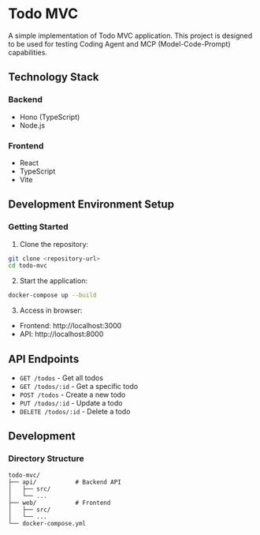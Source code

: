 # Todo MVC

A simple implementation of Todo MVC application. This project is designed to be used for testing Coding Agent and MCP (Model-Code-Prompt) capabilities.

## Technology Stack

### Backend

- Hono (TypeScript)
- Node.js

### Frontend

- React
- TypeScript
- Vite

## Development Environment Setup

### Getting Started

1. Clone the repository:

```bash
git clone <repository-url>
cd todo-mvc
```

2. Start the application:

```bash
docker-compose up --build
```

3. Access in browser:

- Frontend: http://localhost:3000
- API: http://localhost:8000

## API Endpoints

- `GET /todos` - Get all todos
- `GET /todos/:id` - Get a specific todo
- `POST /todos` - Create a new todo
- `PUT /todos/:id` - Update a todo
- `DELETE /todos/:id` - Delete a todo

## Development

### Directory Structure

```
todo-mvc/
├── api/           # Backend API
│   ├── src/
│   └── ...
├── web/           # Frontend
│   ├── src/
│   └── ...
└── docker-compose.yml
```
